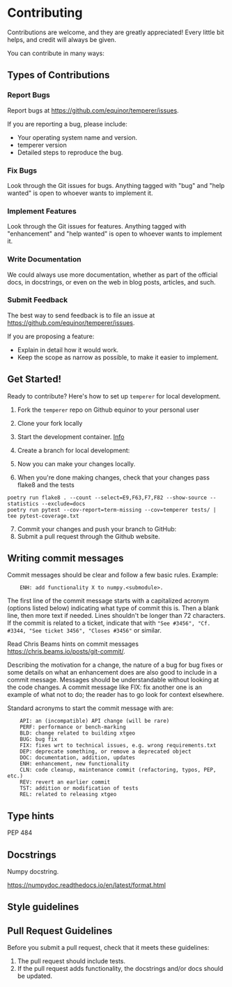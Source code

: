 
# Contributing


Contributions are welcome, and they are greatly appreciated! Every
little bit helps, and credit will always be given.

You can contribute in many ways:

## Types of Contributions


### Report Bugs


Report bugs at https://github.com/equinor/temperer/issues.

If you are reporting a bug, please include:

* Your operating system name and version.
* temperer version
* Detailed steps to reproduce the bug.

### Fix Bugs


Look through the Git issues for bugs. Anything tagged with "bug"
and "help wanted" is open to whoever wants to implement it.

### Implement Features

Look through the Git issues for features. Anything tagged with "enhancement"
and "help wanted" is open to whoever wants to implement it.

### Write Documentation

We could always use more documentation, whether as part of the
official docs, in docstrings, or even on the web in blog posts,
articles, and such.

### Submit Feedback

The best way to send feedback is to file an issue
at https://github.com/equinor/temperer/issues.

If you are proposing a feature:

* Explain in detail how it would work.
* Keep the scope as narrow as possible, to make it easier to implement.

## Get Started!

Ready to contribute? Here's how to set up ``temperer`` for local development.

1. Fork the ``temperer`` repo on Github equinor to your personal user
2. Clone your fork locally
3. Start the development container. [Info](https://containers.dev/)
4. Create a branch for local development:
5. Now you can make your changes locally.

6. When you're done making changes, check that your changes pass flake8 and the tests
```
poetry run flake8 . --count --select=E9,F63,F7,F82 --show-source --statistics --exclude=docs
poetry run pytest --cov-report=term-missing --cov=temperer tests/ | tee pytest-coverage.txt
```

7. Commit your changes  and push your branch to GitHub:
8. Submit a pull request through the Github website.



Writing commit messages
-----------------------

Commit messages should be clear and follow a few basic rules. Example:

```
    ENH: add functionality X to numpy.<submodule>.
```
The first line of the commit message starts with a capitalized acronym
(options listed below) indicating what type of commit this is.  Then a blank
line, then more text if needed.  Lines shouldn't be longer than 72
characters.  If the commit is related to a ticket, indicate that with
``"See #3456", "Cf. #3344, "See ticket 3456", "Closes #3456"`` or similar.

Read Chris Beams hints on commit messages <https://chris.beams.io/posts/git-commit/>.

Describing the motivation for a change, the nature of a bug for bug fixes or
some details on what an enhancement does are also good to include in a commit message.
Messages should be understandable without looking at the code changes.
A commit message like FIX: fix another one is an example of what not to do;
the reader has to go look for context elsewhere.

Standard acronyms to start the commit message with are:

```
    API: an (incompatible) API change (will be rare)
    PERF: performance or bench-marking
    BLD: change related to building xtgeo
    BUG: bug fix
    FIX: fixes wrt to technical issues, e.g. wrong requirements.txt
    DEP: deprecate something, or remove a deprecated object
    DOC: documentation, addition, updates
    ENH: enhancement, new functionality
    CLN: code cleanup, maintenance commit (refactoring, typos, PEP, etc.)
    REV: revert an earlier commit
    TST: addition or modification of tests
    REL: related to releasing xtgeo
```


## Type hints

PEP 484

## Docstrings

Numpy docstring. 

https://numpydoc.readthedocs.io/en/latest/format.html

## Style guidelines




## Pull Request Guidelines

Before you submit a pull request, check that it meets these guidelines:

1. The pull request should include tests.
2. If the pull request adds functionality, the docstrings and/or docs should be updated.


